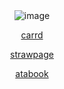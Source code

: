 <div align="center">
<img src="https://ik.imagekit.io/zrgresdqq/Untitled1072.png" alt="image" />
</div>

<p align="center"><a
href="https://labsenct.carrd.co/"

carrd
                    
<p align="center"><a
href="https://rustyapple.straw.page"

strawpage

<p align="center"><a
href="https://labsenct.atabook.org"

atabook
